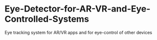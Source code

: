 # Eye-Detector-for-AR-VR-and-Eye-Controlled-Systems
Eye tracking system for AR/VR apps and for eye-control of other devices
